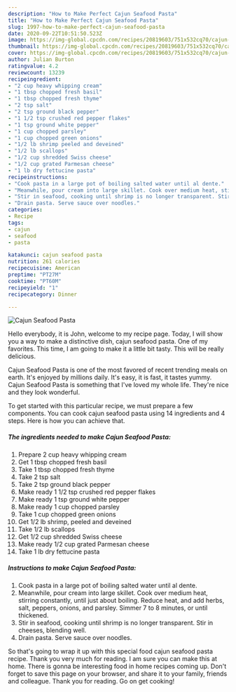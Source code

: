 ```yaml
---
description: "How to Make Perfect Cajun Seafood Pasta"
title: "How to Make Perfect Cajun Seafood Pasta"
slug: 1997-how-to-make-perfect-cajun-seafood-pasta
date: 2020-09-22T10:51:50.523Z
image: https://img-global.cpcdn.com/recipes/20819603/751x532cq70/cajun-seafood-pasta-recipe-main-photo.jpg
thumbnail: https://img-global.cpcdn.com/recipes/20819603/751x532cq70/cajun-seafood-pasta-recipe-main-photo.jpg
cover: https://img-global.cpcdn.com/recipes/20819603/751x532cq70/cajun-seafood-pasta-recipe-main-photo.jpg
author: Julian Burton
ratingvalue: 4.2
reviewcount: 13239
recipeingredient:
- "2 cup heavy whipping cream"
- "1 tbsp chopped fresh basil"
- "1 tbsp chopped fresh thyme"
- "2 tsp salt"
- "2 tsp ground black pepper"
- "1 1/2 tsp crushed red pepper flakes"
- "1 tsp ground white pepper"
- "1 cup chopped parsley"
- "1 cup chopped green onions"
- "1/2 lb shrimp peeled and deveined"
- "1/2 lb scallops"
- "1/2 cup shredded Swiss cheese"
- "1/2 cup grated Parmesan cheese"
- "1 lb dry fettucine pasta"
recipeinstructions:
- "Cook pasta in a large pot of boiling salted water until al dente."
- "Meanwhile, pour cream into large skillet. Cook over medium heat, stirring constantly, until just about boiling. Reduce heat, and add herbs, salt, peppers, onions, and parsley. Simmer 7 to 8 minutes, or until thickened."
- "Stir in seafood, cooking until shrimp is no longer transparent. Stir in cheeses, blending well."
- "Drain pasta. Serve sauce over noodles."
categories:
- Recipe
tags:
- cajun
- seafood
- pasta

katakunci: cajun seafood pasta 
nutrition: 261 calories
recipecuisine: American
preptime: "PT27M"
cooktime: "PT60M"
recipeyield: "1"
recipecategory: Dinner

---
```



![Cajun Seafood Pasta](https://img-global.cpcdn.com/recipes/20819603/751x532cq70/cajun-seafood-pasta-recipe-main-photo.jpg)

Hello everybody, it is John, welcome to my recipe page. Today, I will show you a way to make a distinctive dish, cajun seafood pasta. One of my favorites. This time, I am going to make it a little bit tasty. This will be really delicious.

Cajun Seafood Pasta is one of the most favored of recent trending meals on earth. It's enjoyed by millions daily. It's easy, it is fast, it tastes yummy. Cajun Seafood Pasta is something that I've loved my whole life. They're nice and they look wonderful.




To get started with this particular recipe, we must prepare a few components. You can cook cajun seafood pasta using 14 ingredients and 4 steps. Here is how you can achieve that.

<!--inarticleads1-->

##### The ingredients needed to make Cajun Seafood Pasta:

1. Prepare 2 cup heavy whipping cream
1. Get 1 tbsp chopped fresh basil
1. Take 1 tbsp chopped fresh thyme
1. Take 2 tsp salt
1. Take 2 tsp ground black pepper
1. Make ready 1 1/2 tsp crushed red pepper flakes
1. Make ready 1 tsp ground white pepper
1. Make ready 1 cup chopped parsley
1. Take 1 cup chopped green onions
1. Get 1/2 lb shrimp, peeled and deveined
1. Take 1/2 lb scallops
1. Get 1/2 cup shredded Swiss cheese
1. Make ready 1/2 cup grated Parmesan cheese
1. Take 1 lb dry fettucine pasta




<!--inarticleads2-->

##### Instructions to make Cajun Seafood Pasta:

1. Cook pasta in a large pot of boiling salted water until al dente.
1. Meanwhile, pour cream into large skillet. Cook over medium heat, stirring constantly, until just about boiling. Reduce heat, and add herbs, salt, peppers, onions, and parsley. Simmer 7 to 8 minutes, or until thickened.
1. Stir in seafood, cooking until shrimp is no longer transparent. Stir in cheeses, blending well.
1. Drain pasta. Serve sauce over noodles.




So that's going to wrap it up with this special food cajun seafood pasta recipe. Thank you very much for reading. I am sure you can make this at home. There is gonna be interesting food in home recipes coming up. Don't forget to save this page on your browser, and share it to your family, friends and colleague. Thank you for reading. Go on get cooking!
